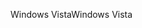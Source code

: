 <span data-ttu-id="2e263-101">Windows Vista</span><span class="sxs-lookup"><span data-stu-id="2e263-101">Windows Vista</span></span>